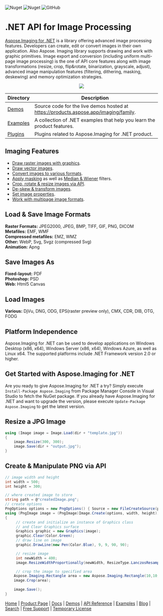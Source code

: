 ![Nuget](https://img.shields.io/nuget/v/Aspose.Imaging) ![Nuget](https://img.shields.io/nuget/dt/Aspose.Imaging) ![GitHub](https://img.shields.io/github/license/aspose-imaging/Aspose.Imaging-for-.NET)

# .NET API for Image Processing

[Aspose.Imaging for .NET](https://products.aspose.com/imaging/net) is a library offering advanced image processing features. Developers can create, edit or convert images in their own application. Also Aspose. Imaging library supports drawing and work with graphic primitives. Image export and conversion (including uniform multi-page image processing) is the one of API core features along with image transformations (resize, crop, flip&rotate, binarization, grayscale, adjust), advanced image manipulation features (filtering, dithering, masking, deskewing) and memory optimization strategies.

<p align="center"> 
  <a title="Download ZIP" href="https://github.com/aspose-imaging/Aspose.Imaging-for-.NET/archive/master.zip">
     <img src="http://i.imgur.com/hwNhrGZ.png" />
  </a>
</p>

Directory | Description
--------- | -----------
[Demos](Demos)  | Source code for the live demos hosted at https://products.aspose.app/imaging/family.
[Examples](Examples)  | A collection of .NET examples that help you learn the product features.
[Plugins](Plugins)  | Plugins related to Aspose.Imaging for .NET product.

## Imaging Features

- [Draw raster images with graphics](https://docs.aspose.com/imaging/net/drawing-images-using-graphics/).
- [Draw vector images](https://docs.aspose.com/imaging/net/drawing-vector-images/).
- [Convert images to various formats](https://docs.aspose.com/imaging/net/converting-images/).
- [Apply masking](https://docs.aspose.com/imaging/net/applying-masking-to-images/) as well as [Median & Wiener](https://docs.aspose.com/imaging/net/applying-median-and-wiener-filters/) filters.
- [Crop, rotate & resize images via API](https://docs.aspose.com/imaging/net/crop-rotate-and-resize-images/).
- [De-skew & transform images](https://docs.aspose.com/imaging/net/deskew-image/).
- [Set image properties](https://docs.aspose.com/imaging/net/setting-properties-on-images/).
- [Work with multipage image formats](https://docs.aspose.com/imaging/net/working-with-multipage-image-formats/).

## Load & Save Image Formats

**Raster Formats:** JPEG2000, JPEG, BMP, TIFF, GIF, PNG, DICOM\
**Metafiles:** EMF, WMF\
**Compressed metafiles:** EMZ, WMZ\
**Other:** WebP, Svg, Svgz (compressed Svg)\
**Animation:** Apng

## Save Images As
**Fixed-layout:** PDF\
**Photoshop:** PSD\
**Web:** Html5 Canvas

## Load Images

**Various:** DjVu, DNG, ODG, EPS(raster preview only), CMX, CDR, DIB, OTG, FODG


## Platform Independence

Aspose.Imaging for .NET can be used to develop applications on Windows Desktop (x86, x64), Windows Server (x86, x64), Windows Azure, as well as Linux x64. The supported platforms include .NET Framework version 2.0 or higher.

## Get Started with Aspose.Imaging for .NET

Are you ready to give Aspose.Imaging for .NET a try? Simply execute `Install-Package Aspose.Imaging` from Package Manager Console in Visual Studio to fetch the NuGet package. If you already have Aspose.Imaging for .NET and want to upgrade the version, please execute `Update-Package Aspose.Imaging` to get the latest version.

## Resize a JPG Image

```csharp
using (Image image = Image.Load(dir + "template.jpg"))
{
    image.Resize(300, 300);
    image.Save(dir + "output.jpg");
}
```

## Create & Manipulate PNG via API

```csharp
// image width and height
int width = 500;
int height = 300;

// where created image to store
string path = @"createdImage.png";
// create options
PngOptions options = new PngOptions() { Source = new FileCreateSource(path, false) };
using (PngImage image = (PngImage)Image.Create(options, width, height))
{          
     // create and initialize an instance of Graphics class 
     // and Clear Graphics surface
     Graphics graphic = new Graphics(image);
     graphic.Clear(Color.Green);
     // draw line on image
     graphic.DrawLine(new Pen(Color.Blue), 9, 9, 90, 90);        

     // resize image
     int newWidth = 400;
     image.ResizeWidthProportionally(newWidth, ResizeType.LanczosResample);  

     // crop the image to specified area
    Aspose.Imaging.Rectangle area = new Aspose.Imaging.Rectangle(10,10,200,200);    
    image.Crop(area);
   
    image.Save(); 
}
```

[Home](https://www.aspose.com/) | [Product Page](https://products.aspose.com/imaging/net) | [Docs](https://docs.aspose.com/imaging/net/) | [Demos](https://products.aspose.app/imaging/family) | [API Reference](https://apireference.aspose.com/imaging/net) | [Examples](https://github.com/aspose-imaging/Aspose.Imaging-for-.NET) | [Blog](https://blog.aspose.com/category/imaging/) | [Search](https://search.aspose.com/) | [Free Support](https://forum.aspose.com/c/imaging) | [Temporary License](https://purchase.aspose.com/temporary-license)

